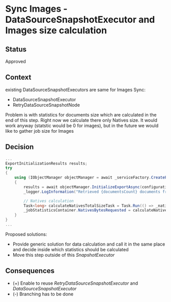 # Sync Images - DataSourceSnapshotExecutor and Images size calculation

## Status

Approved

## Context

existing DataSourceSnapshotExecutors are same for Images Sync:

+ DataSourceSnapshotExecutor
+ RetryDataSourceSnapshotNode

Problem is with statistics for documents size which are calculated in the end of this step. Right now we calculate there only Natives size. It would work anyway (statstic would be 0 for images), but in the future we would like to gather job size for Images

## Decision

```csharp
...
ExportInitializationResults results;
try
{
    using (IObjectManager objectManager = await _serviceFactory.CreateProxyAsync<IObjectManager>().ConfigureAwait(false))
    {
        results = await objectManager.InitializeExportAsync(configuration.SourceWorkspaceArtifactId, queryRequest, 1).ConfigureAwait(false);
        _logger.LogInformation("Retrieved {documentsCount} documents from saved search.", results.RecordCount);

        // Natives calculation
        Task<long> calculateNativesTotalSizeTask = Task.Run(() => _nativeFileRepository.CalculateNativesTotalSizeAsync(configuration.SourceWorkspaceArtifactId, queryRequest), token);
        _jobStatisticsContainer.NativesBytesRequested = calculateNativesTotalSizeTask;
    }
}
...
```

Proposed solutions:

+ Provide generic solution for data calculation and call it in the same place and decide inside which statistics should be calculated
+ Move this step outside of this _SnapshotExecutor_

## Consequences

+ (+) Enable to reuse _RetryDataSourceSnapshotExecutor_ and _DataSourceSnapshotExecutor_
+ (-) Branching has to be done

